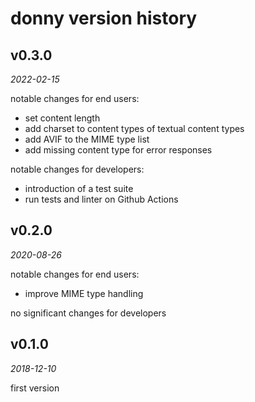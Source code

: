donny version history
=====================


v0.3.0
------

_2022-02-15_

notable changes for end users:

* set content length
* add charset to content types of textual content types
* add AVIF to the MIME type list
* add missing content type for error responses

notable changes for developers:

* introduction of a test suite
* run tests and linter on Github Actions

v0.2.0
------

_2020-08-26_

notable changes for end users:

* improve MIME type handling

no significant changes for developers


v0.1.0
------

_2018-12-10_

first version
